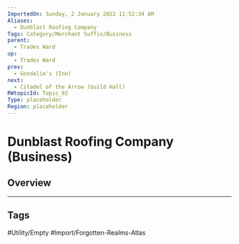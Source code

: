 ```yaml
---
ImportedOn: Sunday, 2 January 2022 11:52:34 AM
Aliases:
  - Dunblast Roofing Company
Tags: Category/Merchant Suffix/Business
parent:
  - Trades Ward
up:
  - Trades Ward
prev:
  - Gondalim's (Inn)
next:
  - Citadel of the Arrow (Guild Hall)
RWtopicId: Topic_92
Type: placeholder
Region: placeholder
---
```

# Dunblast Roofing Company (Business)
## Overview

---
## Tags
#Utility/Empty #Import/Forgotten-Realms-Atlas

